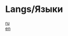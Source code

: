 # Langs/Языки
[ru](https://raw.github.com/CodeGameSlasher/HistoryGeneraror/blob/master/.github/docs/README.ru.md)
<br>
[en](https://raw.github.com/CodeGameSlasher/HistoryGeneraror/blob/master/.github/docs/README.en.md)
